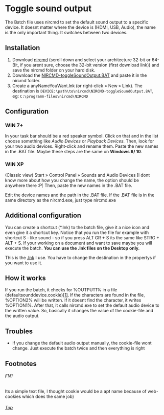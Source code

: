 # Toggle sound output
The Batch file uses nircmd to set the default sound output to a specific device. It doesnt matter where the device is (HDMI, USB, Audio), the name is the only important thing. It switches between two devices.
## Installation
1. Download [nircmd](http://www.nirsoft.net/utils/nircmd.html) (scroll down and select your architecture 32-bit or 64-Bit, if you arent sure, choose the 32-bit version (first download link)) and save the nircmd folder on your hard disk.
3. Download the [NIRCMD-toggleSoundOutput.BAT](NIRCMD-toggleSoundOutput.BAT) and paste it in the nircmd folder.
3. Create a anyNameYouWant.lnk (or right-click » New » Link). The destination is `DEVICE:\path\to\nircmd\NIRCMD-toggleSoundOutput.BAT`, eg: `C:\programm-files\nircmd\NIRCMD`
## Configuration
### WIN 7+
In your task bar should be a red speaker symbol. Click on that and in the list choose something like _Audio Devices_ or _Playback Devices_. Then, look for your two audio devices. Right-click and rename them. Paste the new names in the .BAT file. Maybe these steps are the same on **Windows 8/ 10**.

### WIN XP
(Classic view) Start » Control Panel » Sounds and Audio Devices \[I dont know more about how you change the name, the option should be anywhere there :P\] Then, paste the new names in the .BAT file.

Edit the device names and the path in the .BAT file. If the .BAT file is in the same directory as the nircmd.exe, just type nircmd.exe
## Additional configuration
You can create a shortcut (\*.lnk) to the batch file, give it a nice icon and even give it a shortcut key. Notice that you run the file for example with shortcut S - like sound - so if you press ALT GR + S its the same like STRG + ALT + S. If your working on a document and want to save maybe you will execute the batch. **You can use the .lnk files on the Desktop only.**

This is the [.lnk](nircmd%20Sound%20Output%20%5BV%5D.lnk) I use. You have to change the destination in the propertys if you want to use it.
## How it works
If you run the batch, it checks for %OUTPUT1% in a file (defaultsounddevice.cookie)[\[1\]](#fn1). If the characters are found in the file, %OPTION2% will be written. If it doesnt find the character, it writes %OPTION1%. After that, it calls nircmd.exe to set the default audio device to the written value.
So, basically it changes the value of the cookie-file and the audio output.
## Troubles
- If you change the default audio output manually, the cookie-file wont change. Just execute the batch twice and then everything is right
## Footnotes
###### FN1 
Its a simple text file, I thought cookie would be a apt name because of web-cookies which does the same job)
###### [Top](#)
